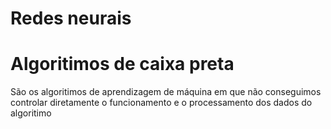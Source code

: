 # Redes neurais



# Algoritimos de caixa preta

São os algoritimos de aprendizagem de máquina em que não conseguimos controlar diretamente o funcionamento e o processamento dos dados do algoritimo

